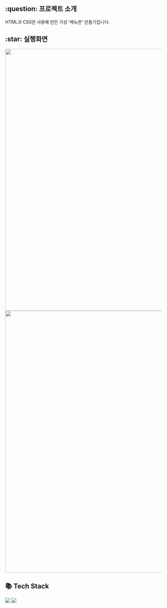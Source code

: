 <h2>:question: 프로젝트 소개</h2>
<p>HTML과 CSS만 사용해 만든 가상 '메뉴판' 만들기입니다.</p>

<h2>:star: 실행화면</h2>
<img src="https://github.com/user-attachments/assets/0935442c-1470-4051-b635-c4d7553aee5d" width="px" height="840px">
<img src="https://github.com/user-attachments/assets/2e6fa324-083b-4395-99a6-337eebb9bb85" width="980px" height="840px">

<h2>📚 Tech Stack</h2>
<div>
  <img src="https://img.shields.io/badge/HTML5-E34F26?style=flat&logo=HTML5&logoColor=white" />
  <img src="https://img.shields.io/badge/CSS3-1572B6?style=flat&logo=CSS3&logoColor=white" />
</div>

